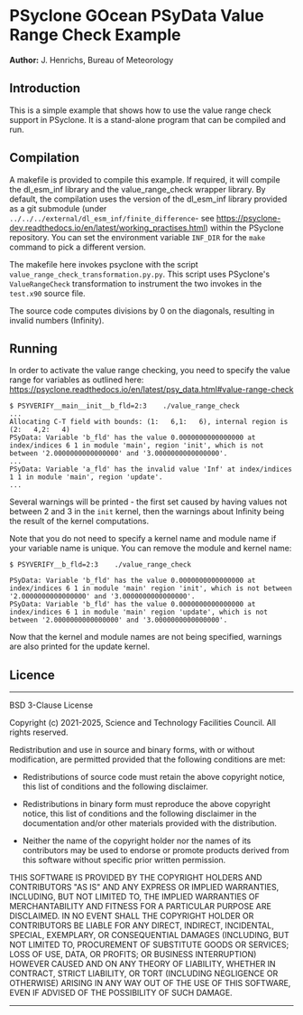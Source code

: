 # PSyclone GOcean PSyData Value Range Check Example

**Author:** J. Henrichs, Bureau of Meteorology

## Introduction

This is a simple example that shows how to use the value range check
support in PSyclone. It is a stand-alone program that can be compiled
and run. 

## Compilation
A makefile is provided to compile this example. If required,
it will compile the dl_esm_inf library and the value_range_check
wrapper library. By default, the compilation uses the version
of the dl_esm_inf library provided as a git submodule (under
``../../../external/dl_esm_inf/finite_difference``- see
https://psyclone-dev.readthedocs.io/en/latest/working_practises.html)
within the PSyclone repository. You can set the environment variable
``INF_DIR`` for the ``make`` command to pick a different version.

The makefile here invokes psyclone with the script
``value_range_check_transformation.py.py``.
This script uses PSyclone's ``ValueRangeCheck`` transformation to
instrument the two invokes in the ``test.x90`` source file.

The source code computes divisions by 0 on the diagonals, resulting in
invalid numbers (Infinity).

## Running
In order to activate the value range checking, you need to
specify the value range for variables as outlined here:
https://psyclone.readthedocs.io/en/latest/psy_data.html#value-range-check

```
$ PSYVERIFY__main__init__b_fld=2:3    ./value_range_check
...
Allocating C-T field with bounds: (1:   6,1:   6), internal region is (2:   4,2:   4)
PSyData: Variable 'b_fld' has the value 0.0000000000000000 at index/indices 6 1 in module 'main', region 'init', which is not between '2.0000000000000000' and '3.0000000000000000'.
...
PSyData: Variable 'a_fld' has the invalid value 'Inf' at index/indices 1 1 in module 'main', region 'update'.
...

```
Several warnings will be printed - the first set caused by having values not between
2 and 3 in the `init` kernel, then the warnings about Infinity being the result of
the kernel computations.

Note that you do not need to specify a kernel name and module name if your variable
name is unique. You can remove the module and kernel name:
```
$ PSYVERIFY__b_fld=2:3    ./value_range_check

PSyData: Variable 'b_fld' has the value 0.0000000000000000 at index/indices 6 1 in module 'main' region 'init', which is not between '2.0000000000000000' and '3.0000000000000000'.
PSyData: Variable 'b_fld' has the value 0.0000000000000000 at index/indices 6 1 in module 'main' region 'update', which is not between '2.0000000000000000' and '3.0000000000000000'.
```
Now that the kernel and module names are not being specified, warnings are also printed
for the update kernel.

## Licence

-----------------------------------------------------------------------------

BSD 3-Clause License

Copyright (c) 2021-2025, Science and Technology Facilities Council.
All rights reserved.

Redistribution and use in source and binary forms, with or without
modification, are permitted provided that the following conditions are met:

* Redistributions of source code must retain the above copyright notice, this
  list of conditions and the following disclaimer.

* Redistributions in binary form must reproduce the above copyright notice,
  this list of conditions and the following disclaimer in the documentation
  and/or other materials provided with the distribution.

* Neither the name of the copyright holder nor the names of its
  contributors may be used to endorse or promote products derived from
  this software without specific prior written permission.

THIS SOFTWARE IS PROVIDED BY THE COPYRIGHT HOLDERS AND CONTRIBUTORS
"AS IS" AND ANY EXPRESS OR IMPLIED WARRANTIES, INCLUDING, BUT NOT
LIMITED TO, THE IMPLIED WARRANTIES OF MERCHANTABILITY AND FITNESS
FOR A PARTICULAR PURPOSE ARE DISCLAIMED. IN NO EVENT SHALL THE
COPYRIGHT HOLDER OR CONTRIBUTORS BE LIABLE FOR ANY DIRECT, INDIRECT,
INCIDENTAL, SPECIAL, EXEMPLARY, OR CONSEQUENTIAL DAMAGES (INCLUDING,
BUT NOT LIMITED TO, PROCUREMENT OF SUBSTITUTE GOODS OR SERVICES;
LOSS OF USE, DATA, OR PROFITS; OR BUSINESS INTERRUPTION) HOWEVER
CAUSED AND ON ANY THEORY OF LIABILITY, WHETHER IN CONTRACT, STRICT
LIABILITY, OR TORT (INCLUDING NEGLIGENCE OR OTHERWISE) ARISING IN
ANY WAY OUT OF THE USE OF THIS SOFTWARE, EVEN IF ADVISED OF THE
POSSIBILITY OF SUCH DAMAGE.

------------------------------------------------------------------------------
